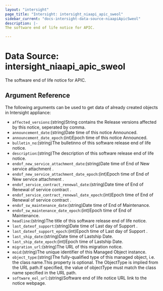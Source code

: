 ```yaml
---
layout: "intersight"
page_title: "Intersight: intersight_niaapi_apic_sweol"
sidebar_current: "docs-intersight-data-source-niaapiApicSweol"
description: |-
The software end of life notice for APIC.

---
```


# Data Source: intersight_niaapi_apic_sweol
The software end of life notice for APIC.

## Argument Reference
The following arguments can be used to get data of already created objects in Intersight appliance:
* `affected_versions`:(string)String contains the Release versions affected by this notice, seperated by comma.
* `announcement_date`:(string)Date time of this notice Announced.
* `announcement_date_epoch`:(int)Epoch time of this notice Announced.
* `bulletin_no`:(string)The bulletinno of this software release end of life notice.
* `description`:(string)The description of this software release end of life notice.
* `endof_new_service_attachment_date`:(string)Date time of End of New service attachment .
* `endof_new_service_attachment_date_epoch`:(int)Epoch time of End of New service attachment .
* `endof_service_contract_renewal_date`:(string)Date time of End of Renewal of service contract .
* `endof_service_contract_renewal_date_epoch`:(int)Epoch time of End of Renewal of service contract .
* `endof_sw_maintenance_date`:(string)Date time of End of Maintenance.
* `endof_sw_maintenance_date_epoch`:(int)Epoch time of End of Maintenance.
* `headline`:(string)The title of this software release end of life notice.
* `last_dateof_support`:(string)Date time of Last day of Support .
* `last_dateof_support_epoch`:(int)Epoch time of Last day of Support .
* `last_ship_date`:(string)Date time of Lastship Date.
* `last_ship_date_epoch`:(int)Epoch time of Lastship Date.
* `migration_url`:(string)The URL of this migration notice.
* `moid`:(string)The unique identifier of this Managed Object instance.
* `object_type`:(string)The fully-qualified type of this managed object, i.e. the class name.This property is optional. The ObjectType is implied from the URL path.If specified, the value of objectType must match the class name specified in the URL path.
* `software_eol_url`:(string)Software end of life notice URL link to the notice webpage.
